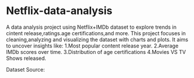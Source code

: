# Netflix-data-analysis
A data analysis project using Netflix+IMDb dataset to explore trends in cintent release,ratings.age certifications,and more.
This project focuses in cleaning,analyzing and visualizing the dataset with charts and plots. It aims to uncover insights like:
1.Most popular content release year.
2.Average IMDb scores over time.
3.Distribution of age certifications 
4.Movies VS TV Shows released.

Dataset Source:
